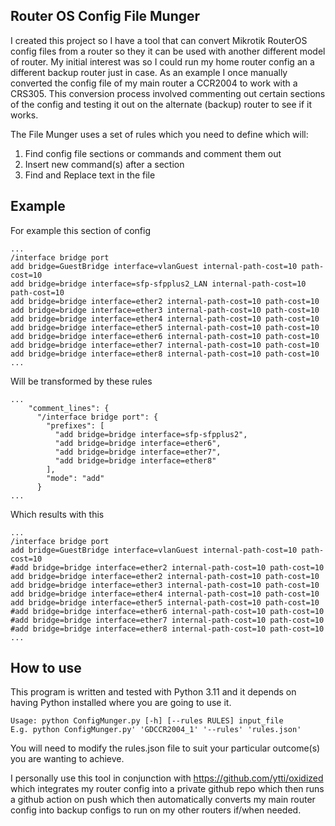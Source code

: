 ## Router OS Config File Munger
I created this project so I have a tool that can convert Mikrotik RouterOS config files from a router so they it can be used with another different model of router. My initial interest was so I could run my home router config an a different  backup router just in case. As an example I once manually converted the config file of my main router a CCR2004 to work with a CRS305. This conversion process involved commenting out certain sections of the config and testing it out on the alternate (backup) router to see if it works.

The File Munger uses a set of rules which you need to define which will:

1. Find config file sections or commands and comment them out
2. Insert new command(s) after a section
3. Find and Replace text in the file

## Example

For example this section of config

```
...
/interface bridge port
add bridge=GuestBridge interface=vlanGuest internal-path-cost=10 path-cost=10
add bridge=bridge interface=sfp-sfpplus2_LAN internal-path-cost=10 path-cost=10
add bridge=bridge interface=ether2 internal-path-cost=10 path-cost=10
add bridge=bridge interface=ether3 internal-path-cost=10 path-cost=10
add bridge=bridge interface=ether4 internal-path-cost=10 path-cost=10
add bridge=bridge interface=ether5 internal-path-cost=10 path-cost=10
add bridge=bridge interface=ether6 internal-path-cost=10 path-cost=10
add bridge=bridge interface=ether7 internal-path-cost=10 path-cost=10
add bridge=bridge interface=ether8 internal-path-cost=10 path-cost=10
...
```

Will be transformed by these rules

```
...
    "comment_lines": {
      "/interface bridge port": {
        "prefixes": [
          "add bridge=bridge interface=sfp-sfpplus2",
          "add bridge=bridge interface=ether6",
          "add bridge=bridge interface=ether7",
          "add bridge=bridge interface=ether8"
        ],
        "mode": "add"
      }
...
```
Which results with this

```
...
/interface bridge port
add bridge=GuestBridge interface=vlanGuest internal-path-cost=10 path-cost=10
#add bridge=bridge interface=ether2 internal-path-cost=10 path-cost=10
add bridge=bridge interface=ether2 internal-path-cost=10 path-cost=10
add bridge=bridge interface=ether3 internal-path-cost=10 path-cost=10
add bridge=bridge interface=ether4 internal-path-cost=10 path-cost=10
add bridge=bridge interface=ether5 internal-path-cost=10 path-cost=10
#add bridge=bridge interface=ether6 internal-path-cost=10 path-cost=10
#add bridge=bridge interface=ether7 internal-path-cost=10 path-cost=10
#add bridge=bridge interface=ether8 internal-path-cost=10 path-cost=10
...
```

## How to use

This program is written and tested with Python 3.11 and it depends on having Python installed where you are going to use it.

```
Usage: python ConfigMunger.py [-h] [--rules RULES] input_file
E.g. python ConfigMunger.py' 'GDCCR2004_1' '--rules' 'rules.json'
```

You will need to modify the rules.json file to suit your particular outcome(s) you are wanting to achieve.

I personally use this tool in conjunction with https://github.com/ytti/oxidized which integrates my router config into a private github repo which then runs a github action on push which then automatically converts my main router config into backup configs to run on my other routers if/when needed.

